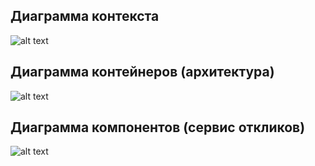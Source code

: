## Диаграмма контекста
![alt text](pictures/Context.png)

## Диаграмма контейнеров (архитектура)
![alt text](pictures/Container.png)

## Диаграмма компонентов (сервис откликов)
![alt text](pictures/Component.png)